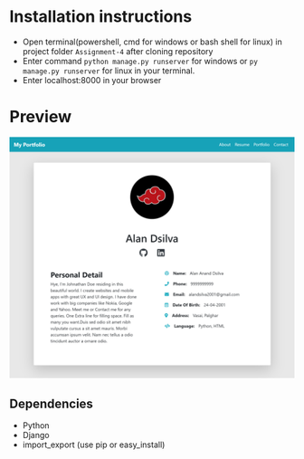 # Installation instructions
* Open terminal(powershell, cmd for windows or bash shell for linux) in project folder `Assignment-4` after cloning repository
* Enter command `python manage.py runserver` for windows or `py manage.py runserver` for linux in your terminal.
* Enter localhost:8000 in your browser

# Preview
![](./Assignment-4/media/screenshot.png)

## Dependencies
* Python
* Django
* import_export (use pip or easy_install)